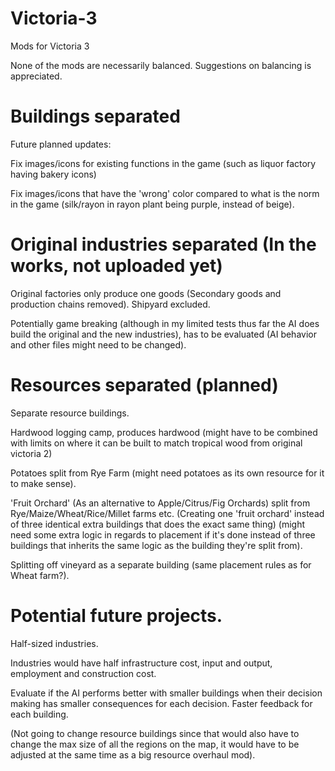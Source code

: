 # Victoria-3
Mods for Victoria 3

None of the mods are necessarily balanced.
Suggestions on balancing is appreciated. 

# Buildings separated
Future planned updates:

Fix images/icons for existing functions in the game (such as liquor factory having bakery icons) 

Fix images/icons that have the 'wrong' color compared to what is the norm in the game (silk/rayon in rayon plant being purple, instead of beige).

# Original industries separated (In the works, not uploaded yet)

Original factories only produce one goods (Secondary goods and production chains removed). Shipyard excluded. 

Potentially game breaking (although in my limited tests thus far the AI does build the original and the new industries), has to be evaluated (AI behavior and other files might need to be changed).

# Resources separated (planned)
Separate resource buildings.

Hardwood logging camp, produces hardwood (might have to be combined with limits on where it can be built to match tropical wood from original victoria 2)

Potatoes split from Rye Farm (might need potatoes as its own resource for it to make sense). 

'Fruit Orchard' (As an alternative to Apple/Citrus/Fig Orchards) split from Rye/Maize/Wheat/Rice/Millet farms etc. (Creating one 'fruit orchard' instead of  three identical extra buildings that does the exact same thing) (might need some extra logic in regards to placement if it's done instead of three buildings that inherits the same logic as the building they're split from).

Splitting off vineyard as a separate building (same placement rules as for Wheat farm?).

# Potential future projects.

Half-sized industries. 

Industries would have half infrastructure cost, input and output, employment and construction cost. 

Evaluate if the AI performs better with smaller buildings when their decision making has smaller consequences for each decision. Faster feedback for each building.

(Not going to change resource buildings since that would also have to change the max size of all the regions on the map, it would have to be adjusted at the same time as a big resource overhaul mod).

